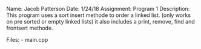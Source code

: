 
Name: Jacob Patterson
Date: 1/24/18
Assignment: Program 1
Description:
    This program uses a sort insert methode to order a linked list. (only works on pre sorted or empty linked lists)
  it also includes a print, remove, find and frontsert methode.

Files:
    - main.cpp
    
